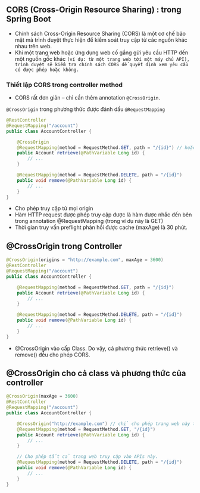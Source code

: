 
## CORS (Cross-Origin Resource Sharing) : trong Spring Boot
- Chính sách Cross-Origin Resource Sharing (CORS) là một cơ chế bảo mật mà trình duyệt thực hiện để kiểm soát truy cập từ các nguồn khác nhau trên web. 
- Khi một trang web hoặc ứng dụng web cố gắng gửi yêu cầu HTTP đến một nguồn gốc khác `(ví dụ: từ một trang web tới một máy chủ API), trình duyệt sẽ kiểm tra chính sách CORS để quyết định xem yêu cầu có được phép hoặc không.`


### Thiết lập CORS trong controller method
- CORS rất đơn giản – chỉ cần thêm annotation `@CrossOrigin`.

`@CrossOrigin` trong phương thức được đánh dấu `@RequestMapping`
```java 
@RestController
@RequestMapping("/account")
public class AccountController {

    @CrossOrigin
    @RequestMapping(method = RequestMethod.GET, path = "/{id}") // hoặc viết ngắn hơn @GetMapping("/{id}")
    public Account retrieve(@PathVariable Long id) {
        // ...
    }

    @RequestMapping(method = RequestMethod.DELETE, path = "/{id}")
    public void remove(@PathVariable Long id) {
        // ...
    }
}
```

- Cho phép truy cập từ mọi origin
- Hàm HTTP request được phép truy cập được là hàm được nhắc đến bên trong annotation @RequestMapping (trong ví dụ này là GET)
- Thời gian truy vấn preflight phản hồi được cache (maxAge) là 30 phút.


##  @CrossOrigin trong Controller
```java
@CrossOrigin(origins = "http://example.com", maxAge = 3600)
@RestController
@RequestMapping("/account")
public class AccountController {

    @RequestMapping(method = RequestMethod.GET, path = "/{id}")
    public Account retrieve(@PathVariable Long id) {
        // ...
    }

    @RequestMapping(method = RequestMethod.DELETE, path = "/{id}")
    public void remove(@PathVariable Long id) {
        // ...
    }
}
```

- @CrossOrigin vào cấp Class. Do vậy, cả phương thức retrieve() và remove() đều cho phép CORS. 


## @CrossOrigin cho cả class và phương thức của controller
```java
@CrossOrigin(maxAge = 3600)
@RestController
@RequestMapping("/account")
public class AccountController {

    @CrossOrigin("http://example.com") // chỉ cho phép trang web này truy cập vào APIs
    @RequestMapping(method = RequestMethod.GET, "/{id}")
    public Account retrieve(@PathVariable Long id) {
        // ...
    }

    // Cho phép tất cả trang web truy cập vào APIs này.
    @RequestMapping(method = RequestMethod.DELETE, path = "/{id}")
    public void remove(@PathVariable Long id) {
        // ...
    }
}
```





